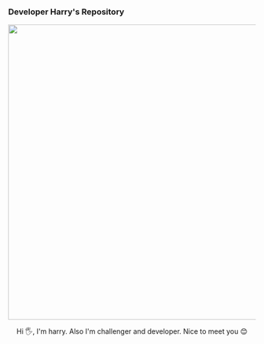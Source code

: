 ### Developer Harry's Repository
<p align="center"><img src="https://user-images.githubusercontent.com/43809168/121056568-4991ad00-c7f9-11eb-962d-0c88612a98ed.jpeg" width=600 hegiht=600></img></p>
<div align="center">
Hi 🖐️, I'm harry. Also I'm challenger and developer. Nice to meet you 😊
</div>
